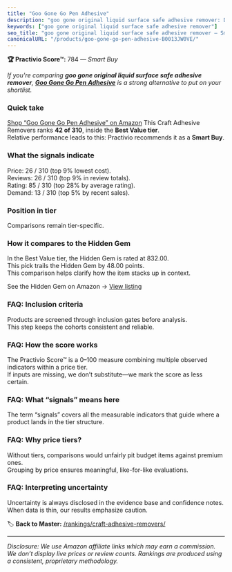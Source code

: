 ```yaml
---
title: "Goo Gone Go Pen Adhesive"
description: "goo gone original liquid surface safe adhesive remover: Data-driven within Best Value ranking using the Practivio Score™. Positioned by quality, value, demand,…"
keywords: ["goo gone original liquid surface safe adhesive remover"]
seo_title: "goo gone original liquid surface safe adhesive remover — Smart Buy Best Value (2025)"
canonicalURL: "/products/goo-gone-go-pen-adhesive-B0013JW0VE/"
---
```


**🏆 Practivio Score™:** 784 — _Smart Buy_


*If you're comparing **goo gone original liquid surface safe adhesive remover**, **[Goo Gone Go Pen Adhesive](https://www.amazon.com/dp/B0013JW0VE?tag=practivio-20)** is a strong alternative to put on your shortlist.*
### Quick take
[Shop “Goo Gone Go Pen Adhesive” on Amazon](https://www.amazon.com/dp/B0013JW0VE?tag=practivio-20)
This Craft Adhesive Removers ranks **42 of 310**, inside the **Best Value tier**.  
Relative performance leads to this: Practivio recommends it as a **Smart Buy**.

### What the signals indicate
Price: 26 / 310 (top 9% lowest cost).  
Reviews: 26 / 310 (top 9% in review totals).  
Rating: 85 / 310 (top 28% by average rating).  
Demand: 13 / 310 (top 5% by recent sales).

### Position in tier
Comparisons remain tier-specific.

### How it compares to the Hidden Gem
In the Best Value tier, the Hidden Gem is rated at 832.00.  
This pick trails the Hidden Gem by 48.00 points.  
This comparison helps clarify how the item stacks up in context.  

See the Hidden Gem on Amazon → [View listing](https://www.amazon.com/dp/B0CJNS7RV1?tag=practivio-20)

### FAQ: Inclusion criteria
Products are screened through inclusion gates before analysis.  
This step keeps the cohorts consistent and reliable.

### FAQ: How the score works
The Practivio Score™ is a 0–100 measure combining multiple observed indicators within a price tier.  
If inputs are missing, we don’t substitute—we mark the score as less certain.

### FAQ: What “signals” means here
The term “signals” covers all the measurable indicators that guide where a product lands in the tier structure.

### FAQ: Why price tiers?
Without tiers, comparisons would unfairly pit budget items against premium ones.  
Grouping by price ensures meaningful, like-for-like evaluations.

### FAQ: Interpreting uncertainty
Uncertainty is always disclosed in the evidence base and confidence notes.  
When data is thin, our results emphasize caution.


🏷️ **Back to Master:** [/rankings/craft-adhesive-removers/](/rankings/craft-adhesive-removers/)

---
_Disclosure: We use Amazon affiliate links which may earn a commission. We don’t display live prices or review counts. Rankings are produced using a consistent, proprietary methodology._
